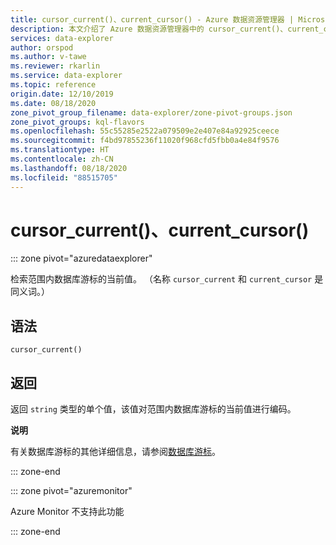 ```yaml
---
title: cursor_current()、current_cursor() - Azure 数据资源管理器 | Microsoft Docs
description: 本文介绍了 Azure 数据资源管理器中的 cursor_current()、current_cursor()。
services: data-explorer
author: orspod
ms.author: v-tawe
ms.reviewer: rkarlin
ms.service: data-explorer
ms.topic: reference
origin.date: 12/10/2019
ms.date: 08/18/2020
zone_pivot_group_filename: data-explorer/zone-pivot-groups.json
zone_pivot_groups: kql-flavors
ms.openlocfilehash: 55c55285e2522a079509e2e407e84a92925ceece
ms.sourcegitcommit: f4bd97855236f11020f968cfd5fbb0a4e84f9576
ms.translationtype: HT
ms.contentlocale: zh-CN
ms.lasthandoff: 08/18/2020
ms.locfileid: "88515705"
---
```

# <a name="cursor_current-current_cursor"></a>cursor_current()、current_cursor()

::: zone pivot="azuredataexplorer"

检索范围内数据库游标的当前值。 （名称 `cursor_current` 和 `current_cursor` 是同义词。）

## <a name="syntax"></a>语法

`cursor_current()`

## <a name="returns"></a>返回

返回 `string` 类型的单个值，该值对范围内数据库游标的当前值进行编码。

**说明**

有关数据库游标的其他详细信息，请参阅[数据库游标](../management/databasecursor.md)。

::: zone-end

::: zone pivot="azuremonitor"

Azure Monitor 不支持此功能

::: zone-end
